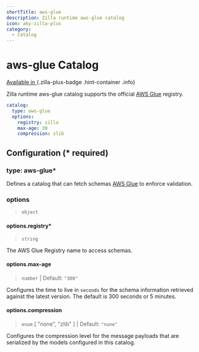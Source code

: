 ```yaml
---
shortTitle: aws-glue
description: Zilla runtime aws-glue catalog
icon: aky-zilla-plus
category:
  - Catalog
---
```


# aws-glue Catalog

[Available in <ZillaPlus/>](https://www.aklivity.io/products/zilla-plus)
{.zilla-plus-badge .hint-container .info}

Zilla runtime aws-glue catalog supports the official [AWS Glue](https://aws.amazon.com/glue/) registry.

```yaml {2}
catalog:
  type: aws-glue
  options:
    registry: zilla
    max-age: 30
    compression: zlib
```

## Configuration (\* required)

### type: aws-glue\*

Defines a catalog that can fetch schemas [AWS Glue](https://aws.amazon.com/glue/) to enforce validation.

### options

> `object`

#### options.registry\*

> `string`

The AWS Glue Registry name to access schemas.

#### options.max-age

> `number` | Default: `"300"`

Configures the time to live in `seconds` for the schema information retrieved against the latest version. The default is 300 seconds or 5 minutes.

#### options.compression

> `enum` [ "none", "zlib" ] | Default: `"none"`

Configures the compression level for the message payloads that are serialized by the models configured in this catalog.
